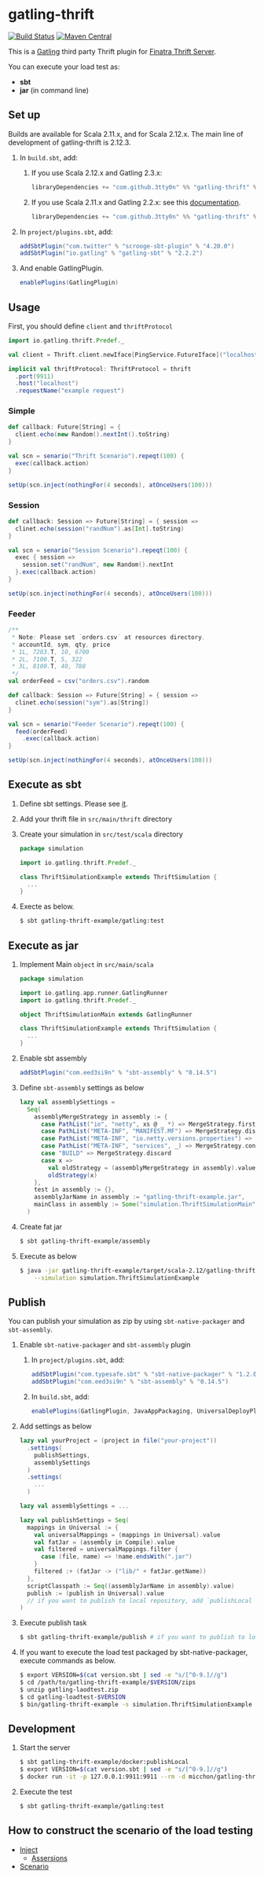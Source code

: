 # gatling-thrift

[![Build Status](https://travis-ci.org/3tty0n/gatling-thrift.svg?branch=master)](https://travis-ci.org/3tty0n/gatling-thrift)
 [![Maven Central](https://maven-badges.herokuapp.com/maven-central/com.github.3tty0n/gatling-thrift_2.12/badge.svg)](https://maven-badges.herokuapp.com/maven-central/com.github.3tty0n/gatling-thrift_2.12)


This is a [Gatling](http://gatling.io/) third party Thrift plugin for [Finatra Thrift Server](https://twitter.github.io/finatra/user-guide/thrift/server.html).

You can execute your load test as:
 - **sbt**
 - **jar** (in command line)

## Set up

Builds are available for Scala 2.11.x, and for Scala 2.12.x. The main line of development of gatling-thrift is 2.12.3.

1. In `build.sbt`, add:
    1. If you use Scala 2.12.x and Gatling 2.3.x:
       ```scala
       libraryDependencies += "com.github.3tty0n" %% "gatling-thrift" % "0.4.2"
       ```

    1. If you use Scala 2.11.x and Gatling 2.2.x:
       see this [documentation](https://github.com/3tty0n/gatling-thrift/tree/0.1.0#gatling-thrift).
       ```scala
       libraryDependencies += "com.github.3tty0n" %% "gatling-thrift" % "0.1.0"
       ```

1. In `project/plugins.sbt`, add:

    ```scala
    addSbtPlugin("com.twitter" % "scrooge-sbt-plugin" % "4.20.0")
    addSbtPlugin("io.gatling" % "gatling-sbt" % "2.2.2")
    ```

1. And enable GatlingPlugin.

    ```scala
    enablePlugins(GatlingPlugin)
    ```

## Usage

First, you should define `client` and `thriftProtocol`

``` scala
import io.gatling.thrift.Predef._

val client = Thrift.client.newIface[PingService.FutureIface]("localhost:9911")

implicit val thriftProtocol: ThriftProtocol = thrift
  .port(9911)
  .host("localhost")
  .requestName("example request")
```

### Simple

```scala
def callback: Future[String] = {
  client.echo(new Random().nextInt().toString)
}

val scn = senario("Thrift Scenario").repeqt(100) {
  exec(callback.action)
}

setUp(scn.inject(nothingFor(4 seconds), atOnceUsers(100)))
```

### Session

```scala
def callback: Session => Future[String] = { session =>
  clinet.echo(session("randNum").as[Int].toString)
}

val scn = senario("Session Scenario").repeqt(100) {
  exec { session =>
    session.set("randNum", new Random().nextInt
  }.exec(callback.action)
}

setUp(scn.inject(nothingFor(4 seconds), atOnceUsers(100)))
```

### Feeder

```scala
/**
 * Note: Please set `orders.csv` at resources directory.
 * accountId, sym, qty, price
 * 1L, 7203.T, 10, 6700
 * 2L, 7100.T, 5, 322
 * 3L, 8100.T, 40, 788
 */
val orderFeed = csv("orders.csv").random

def callback: Session => Future[String] = { session =>
  clinet.echo(session("sym").as[String])
}

val scn = senario("Feeder Scenario").repeqt(100) {
  feed(orderFeed)
    .exec(callback.action)
}

setUp(scn.inject(nothingFor(4 seconds), atOnceUsers(100)))
```


## Execute as sbt

1. Define sbt settings. Please see [it](https://github.com/3tty0n/gatling-thrift/blob/master/gatling-thrift-example/resources/build.sbt.sample).

1. Add your thrift file in `src/main/thrift` directory

1. Create your simulation in `src/test/scala` directory

    ```scala
    package simulation

    import io.gatling.thrift.Predef._

    class ThriftSimulationExample extends ThriftSimulation {
      ...
    }
    ```

1. Execte as below.

    ``` bash
    $ sbt gatling-thrift-example/gatling:test
    ```

## Execute as jar

1. Implement Main `object` in `src/main/scala`

    ```scala
    package simulation

    import io.gatling.app.runner.GatlingRunner
    import io.gatling.thrift.Predef._

    object ThriftSimulationMain extends GatlingRunner

    class ThriftSimulationExample extends ThriftSimulation {
      ...
    }
    ```

2. Enable sbt assembly

    ```scala
    addSbtPlugin("com.eed3si9n" % "sbt-assembly" % "0.14.5")
    ```

3. Define `sbt-assembly` settings as below

    ```scala
    lazy val assemblySettings =
      Seq(
        assemblyMergeStrategy in assembly := {
          case PathList("io", "netty", xs @ _ *) => MergeStrategy.first
          case PathList("META-INF", "MANIFEST.MF") => MergeStrategy.discard
          case PathList("META-INF", "io.netty.versions.properties") => MergeStrategy.first
          case PathList("META-INF", "services", _) => MergeStrategy.concat
          case "BUILD" => MergeStrategy.discard
          case x =>
            val oldStrategy = (assemblyMergeStrategy in assembly).value
            oldStrategy(x)
        },
        test in assembly := {},
        assemblyJarName in assembly := "gatling-thrift-example.jar",
        mainClass in assembly := Some("simulation.ThriftSimulationMain"),
      )
    ```

4. Create fat jar

    ```bash
    $ sbt gatling-thrift-example/assembly
    ```

5. Execute as below

    ```bash
    $ java -jar gatling-thrift-example/target/scala-2.12/gatling-thrift-example.jar \
        --simulation simulation.ThriftSimulationExample
    ```

## Publish

You can publish your simulation as zip by using `sbt-native-packager` and `sbt-assembly`.

1. Enable `sbt-native-packager` and `sbt-assembly` plugin
    1. In `project/plugins.sbt`, add:

        ```scala
        addSbtPlugin("com.typesafe.sbt" % "sbt-native-packager" % "1.2.0")
        addSbtPlugin("com.eed3si9n" % "sbt-assembly" % "0.14.5")
        ```

    1. In `build.sbt`, add:

          ```scala
          enablePlugins(GatlingPlugin, JavaAppPackaging, UniversalDeployPlugin)
          ```

1. Add settings as below

    ```scala
    lazy val yourProject = (project in file("your-project"))
      .settings(
        publishSettings,
        assemblySettings
      )
      .settings(
        ...
      )

    lazy val assemblySettings = ...

    lazy val publishSettings = Seq(
      mappings in Universal := {
        val universalMappings = (mappings in Universal).value
        val fatJar = (assembly in Compile).value
        val filtered = universalMappings.filter {
          case (file, name) => !name.endsWith(".jar")
        }
        filtered :+ (fatJar -> ("lib/" + fatJar.getName))
      },
      scriptClasspath := Seq((assemblyJarName in assembly).value)
      publish := (publish in Universal).value
      // if you want to publish to local repository, add `publishLocal := (publish in Universal).value`
    )
    ```

1. Execute publish task

    ```bash
    $ sbt gatling-thrift-example/publish # if you want to publish to local repository, execute `sbt gatling-thrift-example/publishLocal`
    ```

1. If you want to execute the load test packaged by sbt-native-packager, execute commands as below.

    ```bash
    $ export VERSION=$(cat version.sbt | sed -e "s/[^0-9.]//g")
    $ cd /path/to/gatling-thrift-example/$VERSION/zips
    $ unzip gatling-laodtest.zip
    $ cd gatling-loadtest-$VERSION
    $ bin/gatling-thrift-example -s simulation.ThriftSimulationExample
    ```

## Development

1. Start the server

    ```bash
    $ sbt gatling-thrift-example/docker:publishLocal
    $ export VERSION=$(cat version.sbt | sed -e "s/[^0-9.]//g")
    $ docker run -it -p 127.0.0.1:9911:9911 --rm -d micchon/gatling-thrift-example:$VERSION bin/gatling-thrift-example
    ```

2. Execute the test

    ```bash
    $ sbt gatling-thrift-example/gatling:test
    ```

## How to construct the scenario of the load testing

- [Inject](http://gatling.io/docs/current/general/simulation_setup/)
  - [Assersions](http://gatling.io/docs/current/general/assertions/#assertions)
- [Scenario](http://gatling.io/docs/current/general/scenario/)
